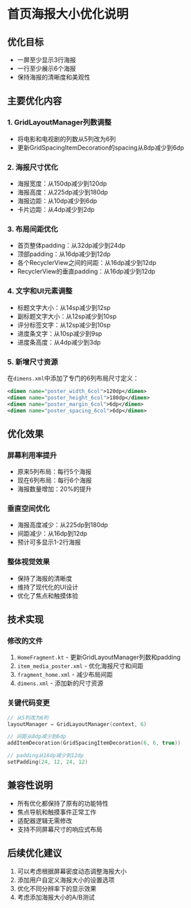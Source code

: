 # 首页海报大小优化说明

## 优化目标
- 一屏至少显示3行海报
- 一行至少展示6个海报
- 保持海报的清晰度和美观性

## 主要优化内容

### 1. GridLayoutManager列数调整
- 将电影和电视剧的列数从5列改为6列
- 更新GridSpacingItemDecoration的spacing从8dp减少到6dp

### 2. 海报尺寸优化
- 海报宽度：从150dp减少到120dp
- 海报高度：从225dp减少到180dp
- 海报边距：从10dp减少到6dp
- 卡片边距：从4dp减少到2dp

### 3. 布局间距优化
- 首页整体padding：从32dp减少到24dp
- 顶部padding：从16dp减少到12dp
- 各个RecyclerView之间的间距：从16dp减少到12dp
- RecyclerView的垂直padding：从16dp减少到12dp

### 4. 文字和UI元素调整
- 标题文字大小：从14sp减少到12sp
- 副标题文字大小：从12sp减少到10sp
- 评分标签文字：从12sp减少到10sp
- 进度条文字：从10sp减少到9sp
- 进度条高度：从4dp减少到3dp

### 5. 新增尺寸资源
在`dimens.xml`中添加了专门的6列布局尺寸定义：
```xml
<dimen name="poster_width_6col">120dp</dimen>
<dimen name="poster_height_6col">180dp</dimen>
<dimen name="poster_margin_6col">6dp</dimen>
<dimen name="poster_spacing_6col">6dp</dimen>
```

## 优化效果

### 屏幕利用率提升
- 原来5列布局：每行5个海报
- 现在6列布局：每行6个海报
- 海报数量增加：20%的提升

### 垂直空间优化
- 海报高度减少：从225dp到180dp
- 间距减少：从16dp到12dp
- 预计可多显示1-2行海报

### 整体视觉效果
- 保持了海报的清晰度
- 维持了现代化的UI设计
- 优化了焦点和触摸体验

## 技术实现

### 修改的文件
1. `HomeFragment.kt` - 更新GridLayoutManager列数和padding
2. `item_media_poster.xml` - 优化海报尺寸和间距
3. `fragment_home.xml` - 减少布局间距
4. `dimens.xml` - 添加新的尺寸资源

### 关键代码变更
```kotlin
// 从5列改为6列
layoutManager = GridLayoutManager(context, 6)

// 间距从8dp减少到6dp
addItemDecoration(GridSpacingItemDecoration(6, 6, true))

// padding从16dp减少到12dp
setPadding(24, 12, 24, 12)
```

## 兼容性说明
- 所有优化都保持了原有的功能特性
- 焦点导航和触摸事件正常工作
- 适配器逻辑无需修改
- 支持不同屏幕尺寸的响应式布局

## 后续优化建议
1. 可以考虑根据屏幕密度动态调整海报大小
2. 添加用户自定义海报大小的设置选项
3. 优化不同分辨率下的显示效果
4. 考虑添加海报大小的A/B测试 